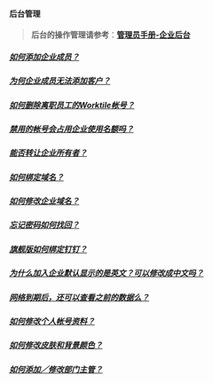 #### 后台管理

> **后台的操作管理请参考**：[**管理员手册-企业后台**](/guan-li-yuan-shou-ce/qi-ye-hou-tai.md)

##### [如何添加企业成员？](https://worktile.com/club/baike/b794026fbdb540819418db0755ed6d17)

##### [为何企业成员无法添加客户？](https://worktile.com/club/baike/b82dcce25b2542dcbdac59384ca0b074)

##### [如何删除离职员工的Worktile帐号？ ](https://worktile.com/club/baike/442e4b2fe85149f2ba6be7bda1724eea)

##### [禁用的帐号会占用企业使用名额吗？ ](https://worktile.com/club/baike/e9aeff215fd2408da780e6e50a1eabb3)

##### [能否转让企业所有者？ ](https://worktile.com/club/baike/e7d1d08a558f478493b51bba2d6a435c)

##### [如何绑定域名？](https://worktile.com/club/baike/567e76061dde471b8d9e5fcb471150df)

##### [如何修改企业域名？ ](https://worktile.com/club/baike/17f8d9c843814054ac9f78f081b36a09)

##### [忘记密码如何找回？ ](https://worktile.com/club/baike/9631d52ed3c0446d9e7d87f4ecc0472c)

##### [旗舰版如何绑定钉钉？ ](https://worktile.com/club/baike/7a115d1314fe47a78f70a37446239de2)

##### [为什么加入企业默认显示的是英文？可以修改成中文吗？ ](https://worktile.com/club/_/e59c5254523f4bd3afd9eb5fe1772549)

##### [网络到期后，还可以查看之前的数据么？ ](https://worktile.com/club/thread/414a77248c754c07b3b78fa8fcd0b45f)

##### [如何修改个人帐号资料？ ](https://worktile.com/club/baike/b5e46b01e85443588082466ef6c2ba5c)

##### [如何修改皮肤和背景颜色？ ](https://worktile.com/club/thread/19ae1d7776794c798844801a033be7f4)

##### [如何添加／修改部门主管？ ](https://worktile.com/club/thread/4652d718eef54cd39e9df2c3dc27ec40)



